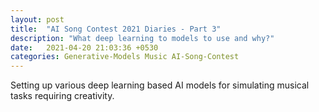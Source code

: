 ```yaml
---
layout: post
title:  "AI Song Contest 2021 Diaries - Part 3"
description: "What deep learning to models to use and why?"
date:   2021-04-20 21:03:36 +0530
categories: Generative-Models Music AI-Song-Contest
---
```


Setting up various deep learning based AI models for simulating musical tasks requiring creativity.

